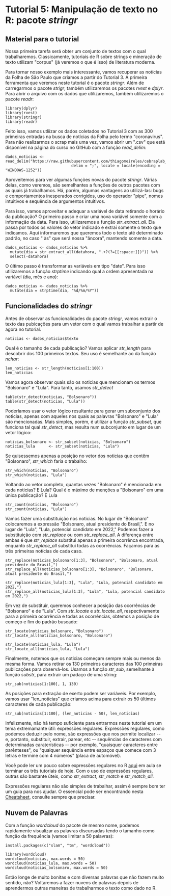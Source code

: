 # Tutorial 5: Manipulação de texto no R: pacote _stringr_

## Material para o tutorial

Nossa primeira tarefa será obter um conjunto de textos com o qual trabalharemos. Classicamente, tutoriais de R sobre strings e mineração de texto utilizam "corpus" (já veremos o que é isso) de literatura moderna.

Para tornar nosso exemplo mais interessante, vamos recuperar as notícias da Folha de São Paulo que criamos a partir do Tutorial 3. A primeira ferramenta que veremos neste tutorial é o pacote *stringr*. Além de carregarmos o pacote *strigr*, também utilizaremos os pacotes *rvest* e *dplyr*. Para abrir o arquivo com os dados que utilizaremos, também utilizaremos o pacote *readr*:

```{r}
library(dplyr)
library(rvest)
library(stringr)
library(readr)
```

Feito isso, vamos utliizar os dados coletados no Tutorial 3 com as 300 primeiras entradas na busca de notícias da Folha pelo termo "coronavirus". Para não realizarmos o scrap mais uma vez, vamos abrir um ".csv" que está disponível na página do curso no GitHub com a função *read_delim*:

```{r}
dados_noticias <- read_delim("https://raw.githubusercontent.com/thiagomeireles/cebraplab_captura_2022/main/dados/dados_noticias.csv", 
                             delim = ";", locale = locale(encoding = "WINDOWS-1252"))
```

Aproveitemos para ver algumas funções novas do pacote *stringr*. Várias delas, como veremos, são semelhantes a funções de outros pacotes com as quais já trabalhamos. Há, porém, algumas vantagens ao utilizá-las: bugs e comportamentos inesperados corrigidos, uso do operador "pipe", nomes intuitivos e sequência de argumentos intuitivos.

Para isso, vamos aproveitar e adequar a variável de data retirando o horário da publicação? O primeiro passo é criar uma nova variável somente com a informação da data. Para isso, utilizaremos a função *str_extract_all*. Ela passa por todos os valores do vetor indicado e extrai somente o texto que indicamos. Aqui informaremos que queremos todo o texto até determinado padrão, no caso " às" que será nossa "âncora", mantendo somente a data.

```{r}
dados_noticias <- dados_noticias %>% 
  mutate(dia = str_extract_all(datahora, ".+?(?=[[:space:]])")) %>% 
  select(-datahora)
```

O último passo é transformar as variáveis em tipo "date". Para isso utilizaremos a função *strptime* indicando qual a ordem apresentada na variável (dia, mês e ano):

```{r}
dados_noticias <- dados_noticias %>% 
  mutate(dia = strptime(dia, "%d/%m/%Y"))
```

## Funcionalidades do *stringr*

Antes de observar as funcionalidades do pacote *stringr*, vamos extrair o texto das pubicações para um vetor com o qual vamos trabalhar a partir de agora no tutorial.

```{r}
noticias <- dados_noticias$texto
```

Qual é o tamanho de cada publicação? Vamos aplicar *str_length* para descobrir dos 100 primeiros textos. Seu uso é semelhante ao da função *nchar*:

```{r}
len_noticias <- str_length(noticias[1:100])
len_noticias
```

Vamos agora observar quais são os noticias que mencionam os termos "Bolsonaro" e "Lula". Para tanto, usamos *str_detect*

```{r}
table(str_detect(noticias, "Bolsonaro"))
table(str_detect(noticias, "Lula"))
```

Poderíamos usar o vetor lógico resultante para gerar um subconjunto dos noticias, apenas com aqueles nos quais as palavras "Bolsonaro" e "Lula" são mencionadas. Mais simples, porém, é utilizar a função *str_subset*, que funciona tal qual *str_detect*, mas resulta num subconjunto em lugar de um vetor lógico:

```{r}
noticias_bolsonaro <- str_subset(noticias, "Bolsonaro")
noticias_lula      <- str_subset(noticias, "Lula")
```

Se quisessemos apenas a posição no vetor dos noticias que contêm "Bolsonaro", *str_which* faria o trabalho:

```{r}
str_which(noticias, "Bolsonaro")
str_which(noticias, "Lula")
```

Voltando ao vetor completo, quantas vezes "Bolsonaro" é mencionada em cada noticias? E Lula? Qual é o máximo de menções a "Bolsonaro" em uma única publicação? E Lula

```{r}
str_count(noticias, "Bolsonaro")
str_count(noticias, "Lula")
```

Vamos fazer uma substituição nos noticias. No lugar de "Bolsonaro" colocaremos a expressão "Bolsonaro, atual presidente do Brasil,". E no lugar de "Lula", "Lula, potencial candidato em 2022," Podemos fazer a substituição com *str_replace* ou com *str_replace_all*. A diferença entre ambas é que *str_replace* substitui apenas a primeira ocorrênca encontrada, enquanto *str_replace_all* substitui todas as ocorrências. Façamos para as três primeiras notícias de cada caso.

```{r}
str_replace(noticias_bolsonaro[1:3], "Bolsonaro", "Bolsonaro, atual presidente do Brasil,")
str_replace_all(noticias_bolsonaro[1:3], "Bolsonaro", "Bolsonaro, atual presidente do Brasil,")

str_replace(noticias_lula[1:3], "Lula", "Lula, potencial candidato em 2022,")
str_replace_all(noticias_lula[1:3], "Lula", "Lula, potencial candidato em 2022,")
```

Em vez de substituir, queremos conhecer a posição das ocorrências de "Bolsonaro" e de "Lula". Com *str_locate* e *str_locate_all*, respectivamente para a primeira ocorrência e todas as ocorrências, obtemos a posição de começo e fim do padrão buscado:

```{r}
str_locate(noticias_bolsonaro, "Bolsonaro")
str_locate_all(noticias_bolsonaro, "Bolsonaro")

str_locate(noticias_lula, "Lula")
str_locate_all(noticias_lula, "Lula")
```

Finalmente, notemos que os noticias começam sempre mais ou menos da mesma forma. Vamos retirar os 130 primeiros caracteres das 100 primeiras publicações para observá-los. Usamos a função *str_sub*, semelhante à função *substr*, para extrair um padaço de uma string:

```{r}
str_sub(noticias[1:100], 1, 130)
```

As posições para extração de exerto podem ser variáveis. Por exemplo, vamos usar "len_noticias" que criamos acima para extrair os 50 últimos caracteres de cada publicação:

```{r}
str_sub(noticias[1:100], (len_noticias - 50), len_noticias)
```

Infelizmente, não há tempo suficiente para entrarmos neste tutorial em um tema extremamante útil: expressões regulares. Expressões regulares, como podemos deduzir pelo nome, são expressões que nos permite localizar -- e, portanto, substituir, extrair, parear, etc -- sequências de caracteres com determinadas caraterísticas -- por exemplo, "quaisquer caracteres entre parênteses", ou "qualquer sequência entre espaços que comece com 3 letras e termine com 4 números" (placa de automóvel).

Você pode ler um pouco sobre expressões regulares no R [aqui](https://rstudio-pubs-static.s3.amazonaws.com/74603_76cd14d5983f47408fdf0b323550b846.html) em aula se terminar os três tutoriais de hoje. Com o uso de expressões regulares, outras são bastante úteis, como *str_extract*, *str_match* e *str_match_all*.

Expressões regulares não são simples de trabalhar, assim é sempre bom ter um guia para nos ajudar. O essencial pode ser encontrando nesta [Cheatsheet](https://github.com/rstudio/cheatsheets/raw/master/strings.pdf), consulte sempre que precisar.

## Nuvem de Palavras

Com a função *wordcloud* do pacote de mesmo nome, podemos rapidamente visualizar as palavras discursadas tendo o tamanho como função da frequência (vamos limitar a 50 palavras):

```{r, eval=FALSE}
install.packages(c("slam", "tm", "wordcloud"))
```

```{r}
library(wordcloud)
wordcloud(noticias, max.words = 50)
wordcloud(noticias_lula, max.words = 50)
wordcloud(noticias_bolsonaro, max.words = 50)
```

Estão longe de muito bonitas e com diversas palavras que não fazem muito sentido, não? Voltaremos a fazer nuvens de palavras depois de aprendermos outras maneiras de trabalharmos o texto como dado no R.
